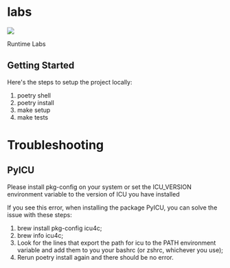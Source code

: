 # labs

<a target="_blank" href="https://cookiecutter-data-science.drivendata.org/">
    <img src="https://img.shields.io/badge/CCDS-Project%20template-328F97?logo=cookiecutter" />
</a>

Runtime Labs

## Getting Started

Here's the steps to setup the project locally:

1. poetry shell
2. poetry install
3. make setup
4. make tests

# Troubleshooting

## PyICU

Please install pkg-config on your system or set the ICU_VERSION environment
variable to the version of ICU you have installed

If you see this error, when installing the package PyICU, you can solve the issue with these steps:

1. brew install pkg-config icu4c;
2. brew info icu4c;
3. Look for the lines that export the path for icu to the PATH environment variable and add them to you your bashrc (or zshrc, whichever you use);
4. Rerun poetry install again and there should be no error.
